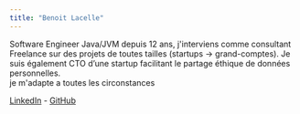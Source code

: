 ```yaml
---
title: "Benoit Lacelle"
---
```


Software Engineer Java/JVM depuis 12 ans, j'interviens comme consultant
Freelance sur des projets de toutes tailles (startups -&gt;
grand-comptes). Je suis également CTO d’une startup facilitant le
partage éthique de données personnelles.  
je m'adapte a toutes les circonstances

[LinkedIn](https://www.linkedin.com/in/benoit-lacelle-360508b/) - [GitHub](https://github.com/solven-eu/cleanthat)
